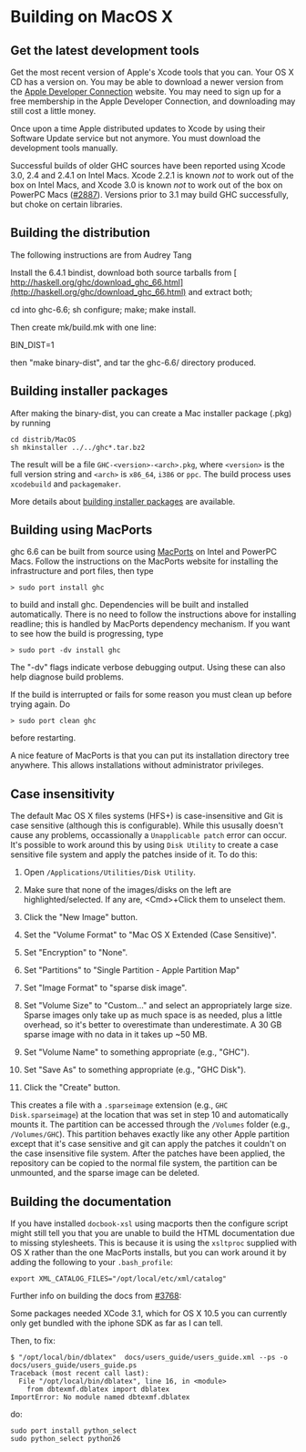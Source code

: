 # Building on MacOS X

## Get the latest development tools


Get the most recent version of Apple's Xcode tools that you can. Your OS X CD has a version on. You may be able to download a newer version from the [ Apple Developer Connection](http://developer.apple.com/tools/xcode) website. You may need to sign up for a free membership in the Apple Developer Connection, and downloading may still cost a little money.


Once upon a time Apple distributed updates to Xcode by using their Software Update service but not anymore. You must download the development tools manually.


Successful builds of older GHC sources have been reported using Xcode 3.0, 2.4 and 2.4.1 on Intel Macs. Xcode 2.2.1 is known *not* to work out of the box on Intel Macs, and Xcode 3.0 is known *not* to work out of the box on PowerPC Macs ([\#2887](https://gitlab.haskell.org//ghc/ghc/issues/2887)). Versions prior to 3.1 may build GHC successfully, but choke on certain libraries.

## Building the distribution


The following instructions are from Audrey Tang


Install the 6.4.1 bindist, download both source
tarballs from [ http://haskell.org/ghc/download_ghc_66.html](http://haskell.org/ghc/download_ghc_66.html)
and extract both; 


cd into ghc-6.6; sh configure; make; make install.


Then create mk/build.mk with one line:


BIN_DIST=1


then "make binary-dist", and tar the ghc-6.6/ directory produced.

## Building installer packages


After making the binary-dist, you can create a Mac installer package (.pkg) by running

```wiki
cd distrib/MacOS
sh mkinstaller ../../ghc*.tar.bz2
```


The result will be a file `GHC-<version>-<arch>.pkg`, where `<version>` is the full version string and `<arch>` is `x86_64`, `i386` or `ppc`. The build process uses `xcodebuild` and `packagemaker`.


More details about [building installer packages](building/mac-osx/installer) are available.

## Building using MacPorts


ghc 6.6 can be built from source using [ MacPorts](http://macports.org) on Intel and PowerPC Macs.
Follow the instructions on the MacPorts website for installing the infrastructure and port files,
then type

` > sudo port install ghc `


to build and install ghc.  Dependencies will be built and installed automatically. There is
no need to follow the instructions above for installing readline; this is handled by
MacPorts dependency mechanism.  If you want to see how the build is progressing, type

` > sudo port -dv install ghc `


The "-dv" flags indicate verbose debugging output.  Using these can also help diagnose build problems.


If the build is interrupted or fails for some reason you must clean up before trying again. Do

` > sudo port clean ghc `


before restarting.


A nice feature of MacPorts is that you can put its installation directory tree anywhere.
This allows installations without administrator privileges.

## Case insensitivity


The default Mac OS X files systems (HFS+) is case-insensitive and Git is case sensitive (although this is configurable).  While this ususally doesn't cause any problems, occassionally a `Unapplicable patch` error can occur.  It's possible to work around this by using `Disk Utility` to create a case sensitive file system and apply the patches inside of it.  To do this:

1. Open `/Applications/Utilities/Disk Utility`.
1. Make sure that none of the images/disks on the left are highlighted/selected.  If any are, \<Cmd\>+Click them to unselect them.
1. Click the "New Image" button.
1. Set the "Volume Format" to "Mac OS X Extended (Case Sensitive)".
1. Set "Encryption" to "None".

1. Set "Partitions" to "Single Partition - Apple Partition Map"
1. Set "Image Format" to "sparse disk image".
1. Set "Volume Size" to "Custom..." and select an appropriately large size.  Sparse images only take up as much space is as needed, plus a little overhead, so it's better to overestimate than underestimate.  A 30 GB sparse image with no data in it takes up \~50 MB.
1. Set "Volume Name" to something appropriate (e.g., "GHC").
1. Set "Save As" to something appropriate (e.g., "GHC Disk").
1. Click the "Create" button.


This creates a file with a `.sparseimage` extension (e.g., `GHC Disk.sparseimage`) at the location that was set in step 10 and automatically mounts it.  The partition can be accessed through the `/Volumes` folder (e.g., `/Volumes/GHC`).  This partition behaves exactly like any other Apple partition except that it's case sensitive and git can apply the patches it couldn't on the case insensitive file system.  After the patches have been applied, the repository can be copied to the normal file system, the partition can be unmounted, and the sparse image can be deleted.

## Building the documentation


If you have installed `docbook-xsl` using macports then the configure script might still tell you that you are unable to build the HTML documentation due to missing stylesheets. This is because it is using the `xsltproc` supplied with OS X rather than the one MacPorts installs, but you can work around it by adding the following to your `.bash_profile`:

```wiki
export XML_CATALOG_FILES="/opt/local/etc/xml/catalog"
```


Further info on building the docs from [\#3768](https://gitlab.haskell.org//ghc/ghc/issues/3768):


Some packages needed XCode 3.1, which for OS X 10.5 you can currently only get bundled with the iphone SDK as far as I can tell.


Then, to fix:

```wiki
$ "/opt/local/bin/dblatex"  docs/users_guide/users_guide.xml --ps -o docs/users_guide/users_guide.ps
Traceback (most recent call last):
  File "/opt/local/bin/dblatex", line 16, in <module>
    from dbtexmf.dblatex import dblatex
ImportError: No module named dbtexmf.dblatex
```


do:

```wiki
sudo port install python_select
sudo python_select python26
```